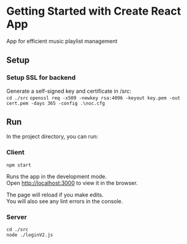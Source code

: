 # Getting Started with Create React App

App for efficient music playlist management

## Setup   

### Setup SSL for backend

Generate a self-signed key and certificate in /src:   
`cd ./src` 
`openssl req -x509 -newkey rsa:4096 -keyout key.pem -out cert.pem -days 365 -config .\noc.cfg `   


## Run

In the project directory, you can run:

### Client

`npm start`

Runs the app in the development mode.\
Open [http://localhost:3000](http://localhost:3000) to view it in the browser.

The page will reload if you make edits.\
You will also see any lint errors in the console.

### Server

`cd ./src`   
`node ./loginV2.js`   


